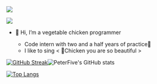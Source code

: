 <img src="https://img.shields.io/badge/%F0%9F%90%93%20hello-I'm%20Peter%20%3A%20)-yellowgreen" />

![](https://img1.baidu.com/it/u=4163694445,4021145866&fm=253&fmt=auto&app=138&f=PNG?w=1234&h=500)



- 👋 Hi, I’m a vegetable chicken programmer  

  - Code intern with two and a half years of practice:eyes:
  - I like to sing < 🐣Chicken you are so beautiful >  
    

  
 
    

[![GitHub Streak](https://github-readme-streak-stats.herokuapp.com?user=PeterFIve&theme=noctis-minimus&hide_border=false)](https://git.io/streak-stats)![PeterFive's GitHub stats](https://github-readme-stats.vercel.app/api?username=PeterFive&show_icons=true&theme=apprentice&count_private=true)

  
[![Top Langs](https://github-readme-stats.vercel.app/api/top-langs/?username=PeterFive&layout=compact)](https://github.com/anuraghazra/github-readme-stats)
<!---
PeterFive/PeterFive is a ✨ special ✨ repository because its `README.md` (this file) appears on your GitHub profile.
You can click the Preview link to take a look at your changes.
--->
